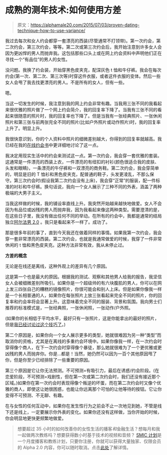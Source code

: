 # 成熟的测年技术:如何使用方差

> 原文：<https://alphamale20.com/2015/07/03/proven-dating-technique-how-to-use-variance/>

我过去每次和女人约会都穿一套漂亮的西装(尽管通常不打领带)。第一次约会，第二次约会，第三次约会，等等。第二次或第三次约会后，我开始注意到许多女人会因为更凶悍的男人而抛弃我。这包括那些口头上或在网上约会资料中声明他们正在寻找一个“有品位”的男人的女性。

没问题。我换了约会装，开始穿黑色皮夹克，配深灰色 t 恤和牛仔裤。我会在每次约会(第一次、第二次、第三次等)时穿这件衣服，或者这件衣服的变体。然后一些女人会甩了我去找更漂亮的男人。不是所有的女人，但有一些。

嗯。

当这一切发生的时候，我注意到我的网上约会非常有趣。当我用三张不同的我看起来很优雅的照片做了一个网上约会简介，我的回复率下降了。当我有三张不同的看起来很随意的照片时，我的回复率也下降了。但是当我有一张经典照片、一张休闲照片和第三张与前两张完全不同的照片(比如户外照片或动作照片)时，我的回复率上升了。明显上升。

我很快意识到，你的个人资料中照片的细微差别越大，你得到的回复率就越高。我已经在我的[在线约会书](http://www.onlinedatingsuccessnow.com)中更详细地讨论了这一点。

我决定用现实生活中的约会来测试这一点。第一次约会，我会穿一套优雅的套装。这通常是一件漂亮的西装上衣，一件漂亮的有纽扣的衬衫(颜色很适合我的皮肤、头发和眼睛)，一条漂亮的牛仔裤和一双漂亮的商务鞋。第二次约会，我会穿简单的，明显是旧的 T 恤衫和黑色皮夹克，配普通的鞋子，头发更凌乱，不那么保守。第三次约会时(假设我第二次约会没有上床)，我会穿“正常”的服装，配一件标准的衬衫和牛仔裤。换句话说，我向一个女人展示了三种不同的外表，涵盖了两种极端的大男子主义。

当我这样做的时候，我的铺设率直线上升。我突然开始越来越快地做爱。女人不会因为有品位或凶残的男人而抛弃我，因为我看起来像这两种类型。需要澄清的是，在这些日子里，我没有做出任何不同的举动。在所有的约会中，我都是通常的结局独立[阿尔法男 2.0](https://blackdragonblog.com/the-alpha-male-2-0/) 。我只是看起来不一样了。成功了。

那是很多年前的事了，直到今天我还在做着同样的事情。如果我第一次约会，我会穿一套非常漂亮的西装。第二次约会，也就是我通常做爱的时候，我穿了一件非常休闲的 t 恤和黑色皮夹克。这种方法非常有效，我从未停止过。

**方差的概念**

无论是在线还是离线，这种外观上的差异有几个原因。

这是第一个也是最大的原因。根据我的测试、观察和其他男人给我的报告，我坚信女人会被细微差别所吸引。如果你是一个超级帅的有六块腹肌的男人，你可以在网上发三四张自己的糟糕的镜像照片，你很可能会和别人上床。但是如果你像我一样是一个长相普通的人，如果你在每张照片上放三张看起来完全不同的照片，你的回复率和约会率将会显著上升。这意味着完全不同的服装、背景和氛围。我向男士们推荐的标准模式是，一张经典照，一张休闲照，一张动作/户外照。

(如果你的长相低于平均水平，最好只有一张照片，这是你能拿出的最好的照片，但是[我已经讨论过这个技巧了](https://blackdragonblog.com/2014/07/24/10-steps-on-how-to-create-ultimate-online-dating-photo/)。)

第二个原因是，如果你向一个女人展示更多的类型，她就很难因为另一种“类型”而取消你的资格，尤其是在离线的多重约会环境中。如果你像我一样，在一次约会时穿得像个商人，在下一次约会时穿得像个暴徒，那么她就很难为了一个更优雅或更凶残的男人而抛弃你。你是...都是！当然，她仍然可以因为一百个其他原因甩了你，但是你至少已经排除了一些重要的原因。

第三个原因是它让你无法预测。不可预测=有吸引力，最后在诱惑/约会阶段。(在恋爱阶段，不可预测=戏剧性，但在第一次或第二次约会时，我们还没有接近那个区域。)如果你在第一次约会时表现得像个叛逆的坏蛋，而在第二次约会时又像个优雅的商人，即使这让她很困惑，也能让你远离那个可怕的让他等待的按钮。它让你变得不可预测、不无聊、有趣。

在与女性的任何互动中，如果你在发生性行为之前会不止一次地见到她，不管是线下还是线上，一定要展示你外表的变化。如果你还没有这样做，当你开始的时候，你会明显地更快更频繁地做爱。

> 想要超过 35 小时的如何改善你的女性生活的播客*和*金融生活？想每月和我一起做两次教练吗？想要获得数小时基于技术的视频和音频？ [SMIC 计划](https://alphamale20.kartra.com/page/vIL17)是一个月度播客和教练计划，只要你注册，你就可以获得大量独家、仅限会员的 Alpha 2.0 内容，你可以随时取消。点击[此处](https://alphamale20.kartra.com/page/vIL17)了解详情。
> 
> 